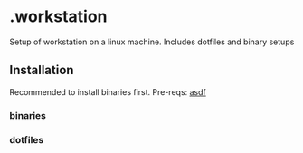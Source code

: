 # .workstation

Setup of workstation on a linux machine. Includes dotfiles and binary setups

## Installation

Recommended to install binaries first.
Pre-reqs: [asdf](https://asdf-vm.com/guide/getting-started.html)



### binaries

### dotfiles

